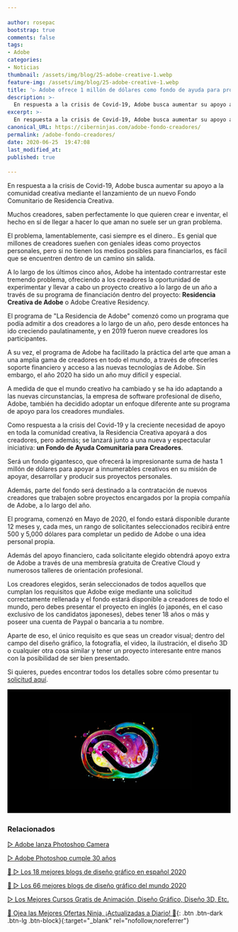 ```yaml
---

author: rosepac
bootstrap: true
comments: false
tags:
- Adobe
categories:
- Noticias
thumbnail: /assets/img/blog/25-adobe-creative-1.webp
feature-img: /assets/img/blog/25-adobe-creative-1.webp
title: '▷ Adobe ofrece 1 millón de dólares como fondo de ayuda para proyectos de creadores de diseño'
description: >-
  En respuesta a la crisis de Covid-19, Adobe busca aumentar su apoyo a la comunidad de creadores mundial mediante el lanzamiento de un nuevo Fondo Comunitario de su proyecto Residencia Creativa.
excerpt: >-
  En respuesta a la crisis de Covid-19, Adobe busca aumentar su apoyo a la comunidad de creadores mundial mediante el lanzamiento de un nuevo Fondo Comunitario de su proyecto Residencia Creativa.
canonical_URL: https://ciberninjas.com/adobe-fondo-creadores/
permalink: /adobe-fondo-creadores/
date: 2020-06-25  19:47:08
last_modified_at: 
published: true

---
```


En respuesta a la crisis de Covid-19, Adobe busca aumentar su apoyo a la comunidad creativa mediante el lanzamiento de un nuevo Fondo Comunitario de Residencia Creativa.

Muchos creadores, saben perfectamente lo que quieren crear e inventar, el hecho en sí de llegar a hacer lo que aman no suele ser un gran problema.

El problema, lamentablemente, casi siempre es el dinero.. Es genial que millones de creadores sueñen con geniales ideas como proyectos personales, pero si no tienen los medios posibles para financiarlos, es fácil que se encuentren dentro de un camino sin salida.

A lo largo de los últimos cinco años, Adobe ha intentado contrarrestar este tremendo problema, ofreciendo a los creadores la oportunidad de experimentar y llevar a cabo un proyecto creativo a lo largo de un año a través de su programa de financiación dentro del proyecto: **Residencia Creativa de Adobe** o Adobe Creative Residency.

El programa de "La Residencia de Adobe" comenzó como un programa que podía admitir a dos creadores a lo largo de un año, pero desde entonces ha ido creciendo paulatinamente, y en 2019 fueron nueve creadores los participantes.

A su vez, el programa de Adobe ha facilitado la práctica del arte que aman a una amplia gama de creadores en todo el mundo, a través de ofrecerles soporte financiero y acceso a las nuevas tecnologías de Adobe. Sin embargo, el año 2020 ha sido un año muy difícil y especial.

A medida de que el mundo creativo ha cambiado y se ha ido adaptando a las nuevas circunstancias, la empresa de software profesional de diseño, Adobe, también ha decidido adoptar un enfoque diferente ante su programa de apoyo para los creadores mundiales.

Como respuesta a la crisis del Covid-19 y la creciente necesidad de apoyo en toda la comunidad creativa, la Residencia Creativa apoyará a dos creadores, pero además; se lanzará junto a una nueva y espectacular iniciativa: **un Fondo de Ayuda Comunitaria para Creadores**.

Será un fondo gigantesco, que ofrecerá la impresionante suma de hasta 1 millón de dólares para apoyar a innumerables creativos en su misión de apoyar, desarrollar y producir sus proyectos personales.

Además, parte del fondo será destinado a la contratación de nuevos creadores que trabajen sobre proyectos encargados por la propia compañía de Adobe, a lo largo del año.

El programa, comenzó en Mayo de 2020, el fondo estará disponible durante 12 meses y, cada mes, un rango de solicitantes seleccionados recibirá entre 500 y 5,000 dólares para completar un pedido de Adobe o una idea personal propia.

Además del apoyo financiero, cada solicitante elegido obtendrá apoyo extra de Adobe a través de una membresía gratuita de Creative Cloud y numerosos talleres de orientación profesional.

Los creadores elegidos, serán seleccionados de todos aquellos que cumplan los requisitos que Adobe exige mediante una solicitud correctamente rellenada y el fondo estará disponible a creadores de todo el mundo, pero debes presentar el proyecto en inglés (o japonés, en el caso exclusivo de los candidatos japoneses), debes tener 18 años o más y poseer una cuenta de Paypal o bancaria a tu nombre.

Aparte de eso, el único requisito es que seas un creador visual; dentro del campo del diseño gráfico, la fotografía, el video, la ilustración, el diseño 3D o cualquier otra cosa similar y tener un proyecto interesante entre manos con la posibilidad de ser bien presentado.

Si quieres, puedes encontrar todos los detalles sobre cómo presentar tu [solicitud aquí](https://ciberninjas.com/fondo-ayuda-creadores-adobe/).

![En respuesta a la crisis de Covid-19, Adobe busca aumentar su apoyo a la comunidad de creadores mundial mediante el lanzamiento de un nuevo Fondo Comunitario de su proyecto Residencia Creativa.](/assets/img/blog/25-adobe-creative-1.webp "En respuesta a la crisis de Covid-19, Adobe busca aumentar su apoyo a la comunidad de creadores mundial mediante el lanzamiento de un nuevo Fondo Comunitario de su proyecto Residencia Creativa.")

### Relacionados

[▷ Adobe lanza Photoshop Camera](https://ciberninjas.com/adobe-photoshop-camera/)

[▷ Adobe Photoshop cumple 30 años](https://ciberninjas.com/cumpleanos-photoshop-cambios-e-inteligencia-artificial/)

[🥇 ▷ Los 18 mejores blogs de diseño gráfico en español 2020](https://ciberninjas.com/blogs-diseno-grafico-espanol/)

[🥇 ▷ Los 66 mejores blogs de diseño gráfico del mundo 2020](https://ciberninjas.com/blogs-diseno-grafico-ingles/)

[ ▷ Los Mejores Cursos Gratis de Animación, Diseño Gráfico, Diseño 3D, Etc.](https://ciberninjas.com/cursos-animacion-diseno/)

[🎁 Ojea las Mejores Ofertas Ninja, ¡Actualizadas a Diario! 🛒](https://www.amazon.es/shop/cibercursos){: .btn .btn-dark .btn-lg .btn-block}{:target="_blank" rel="nofollow,noreferrer"}